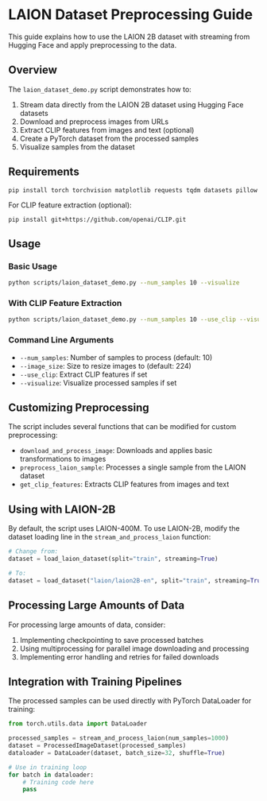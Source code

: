 # LAION Dataset Preprocessing Guide

This guide explains how to use the LAION 2B dataset with streaming from Hugging Face and apply preprocessing to the data.

## Overview

The `laion_dataset_demo.py` script demonstrates how to:

1. Stream data directly from the LAION 2B dataset using Hugging Face datasets
2. Download and preprocess images from URLs
3. Extract CLIP features from images and text (optional)
4. Create a PyTorch dataset from the processed samples
5. Visualize samples from the dataset

## Requirements

```
pip install torch torchvision matplotlib requests tqdm datasets pillow
```

For CLIP feature extraction (optional):

```
pip install git+https://github.com/openai/CLIP.git
```

## Usage

### Basic Usage

```bash
python scripts/laion_dataset_demo.py --num_samples 10 --visualize
```

### With CLIP Feature Extraction

```bash
python scripts/laion_dataset_demo.py --num_samples 10 --use_clip --visualize
```

### Command Line Arguments

- `--num_samples`: Number of samples to process (default: 10)
- `--image_size`: Size to resize images to (default: 224)
- `--use_clip`: Extract CLIP features if set
- `--visualize`: Visualize processed samples if set

## Customizing Preprocessing

The script includes several functions that can be modified for custom preprocessing:

- `download_and_process_image`: Downloads and applies basic transformations to images
- `preprocess_laion_sample`: Processes a single sample from the LAION dataset
- `get_clip_features`: Extracts CLIP features from images and text

## Using with LAION-2B

By default, the script uses LAION-400M. To use LAION-2B, modify the dataset loading line in the `stream_and_process_laion` function:

```python
# Change from:
dataset = load_laion_dataset(split="train", streaming=True)

# To:
dataset = load_dataset("laion/laion2B-en", split="train", streaming=True)
```

## Processing Large Amounts of Data

For processing large amounts of data, consider:

1. Implementing checkpointing to save processed batches
2. Using multiprocessing for parallel image downloading and processing
3. Implementing error handling and retries for failed downloads

## Integration with Training Pipelines

The processed samples can be used directly with PyTorch DataLoader for training:

```python
from torch.utils.data import DataLoader

processed_samples = stream_and_process_laion(num_samples=1000)
dataset = ProcessedImageDataset(processed_samples)
dataloader = DataLoader(dataset, batch_size=32, shuffle=True)

# Use in training loop
for batch in dataloader:
    # Training code here
    pass
```
